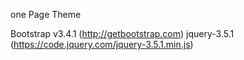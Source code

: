  one Page Theme 
  
 Bootstrap v3.4.1        (http://getbootstrap.com)
 jquery-3.5.1            (https://code.jquery.com/jquery-3.5.1.min.js)
